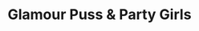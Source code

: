 ---
title: "Glamour Puss & Party Girls"
url: /franklin/glamour-puss-and-party-girls/
shop: clothes
---